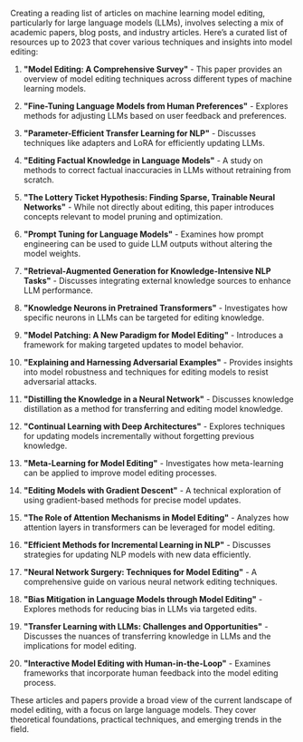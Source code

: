 Creating a reading list of articles on machine learning model editing, particularly for large language models (LLMs), involves selecting a mix of academic papers, blog posts, and industry articles. Here’s a curated list of resources up to 2023 that cover various techniques and insights into model editing:

1. **"Model Editing: A Comprehensive Survey"** - This paper provides an overview of model editing techniques across different types of machine learning models.

2. **"Fine-Tuning Language Models from Human Preferences"** - Explores methods for adjusting LLMs based on user feedback and preferences.

3. **"Parameter-Efficient Transfer Learning for NLP"** - Discusses techniques like adapters and LoRA for efficiently updating LLMs.

4. **"Editing Factual Knowledge in Language Models"** - A study on methods to correct factual inaccuracies in LLMs without retraining from scratch.

5. **"The Lottery Ticket Hypothesis: Finding Sparse, Trainable Neural Networks"** - While not directly about editing, this paper introduces concepts relevant to model pruning and optimization.

6. **"Prompt Tuning for Language Models"** - Examines how prompt engineering can be used to guide LLM outputs without altering the model weights.

7. **"Retrieval-Augmented Generation for Knowledge-Intensive NLP Tasks"** - Discusses integrating external knowledge sources to enhance LLM performance.

8. **"Knowledge Neurons in Pretrained Transformers"** - Investigates how specific neurons in LLMs can be targeted for editing knowledge.

9. **"Model Patching: A New Paradigm for Model Editing"** - Introduces a framework for making targeted updates to model behavior.

10. **"Explaining and Harnessing Adversarial Examples"** - Provides insights into model robustness and techniques for editing models to resist adversarial attacks.

11. **"Distilling the Knowledge in a Neural Network"** - Discusses knowledge distillation as a method for transferring and editing model knowledge.

12. **"Continual Learning with Deep Architectures"** - Explores techniques for updating models incrementally without forgetting previous knowledge.

13. **"Meta-Learning for Model Editing"** - Investigates how meta-learning can be applied to improve model editing processes.

14. **"Editing Models with Gradient Descent"** - A technical exploration of using gradient-based methods for precise model updates.

15. **"The Role of Attention Mechanisms in Model Editing"** - Analyzes how attention layers in transformers can be leveraged for model editing.

16. **"Efficient Methods for Incremental Learning in NLP"** - Discusses strategies for updating NLP models with new data efficiently.

17. **"Neural Network Surgery: Techniques for Model Editing"** - A comprehensive guide on various neural network editing techniques.

18. **"Bias Mitigation in Language Models through Model Editing"** - Explores methods for reducing bias in LLMs via targeted edits.

19. **"Transfer Learning with LLMs: Challenges and Opportunities"** - Discusses the nuances of transferring knowledge in LLMs and the implications for model editing.

20. **"Interactive Model Editing with Human-in-the-Loop"** - Examines frameworks that incorporate human feedback into the model editing process.

These articles and papers provide a broad view of the current landscape of model editing, with a focus on large language models. They cover theoretical foundations, practical techniques, and emerging trends in the field.